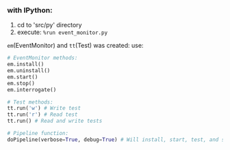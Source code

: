 ### with IPython:

1. cd to 'src/py' directory
2. execute: `%run event_monitor.py`

`em`(EventMonitor) and `tt`(Test) was created:
use:

```python
# EventMonitor methods:
em.install()
em.uninstall()
em.start()
em.stop()
em.interrogate()

# Test methods:
tt.run('w')	# Write test
tt.run('r') # Read test
tt.run() # Read and write tests

# Pipeline function:
doPipeline(verbose=True, debug=True) # Will install, start, test, and stop driver.

```




